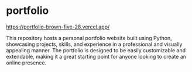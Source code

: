 # portfolio

https://portfolio-brown-five-28.vercel.app/

This repository hosts a personal portfolio website built using Python, showcasing projects, skills, and experience in a professional and visually appealing manner. The portfolio is designed to be easily customizable and extendable, making it a great starting point for anyone looking to create an online presence.
